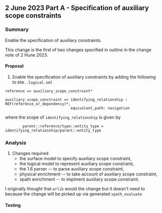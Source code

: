 

## 2 June 2023 Part A - Specification of auxiliary scope constraints 

### Summary
Enable the specification of auxiliary constraints.

This change is the first of two changes specified in outline in the change note of 2 Hune 2023.

#### Proposal
1. Enable the specification of auxiliary constraints by adding the following to `ERA..logical.xml`
```
reference => auxiliary_scope_constraint*

auxiliary_scope_constraint => identifying_relationship : REF(reference_or_dependency)*,
							  equivalent_path: navigation
```
where the scope of `identifying_relationship` is given by
```
		parent::reference/type::entity_type = identifying_relationship/parent::entity_type 
```

### Analysis 
1. Changes required
	- the surface model to specify auxiliary scope constraint,
	- the logical model to represent auxiliary scope constraint,
	- the 1.6 parser -- to parse auxiliary scope constraint, 
	- physical enrichment -- to take account of auxiliary scope constraint,
	- xpath enrichment -- to implment auxiliary scope constraint.

I originally thought  that `erlib` would the change but it doesn't need to because the change will be picked up via generated `xpath_evaluate`

#### Testing


